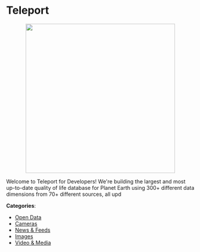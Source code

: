 # Teleport
<p align="center">
    <img width="400" src="https://raw.githubusercontent.com/apis-list/apis-list/apis/teleport/logo_256x256.png" />
</p>

Welcome to Teleport for Developers! We're building the largest and most up-to-date quality of life database for Planet Earth using 300+ different data dimensions from 70+ different sources, all upd



**Categories**:
- [Open Data](https://github.com/apis-list/apis-list#open-data)
- [Cameras](https://github.com/apis-list/apis-list#cameras)
- [News & Feeds](https://github.com/apis-list/apis-list#news-and-feeds)
- [Images](https://github.com/apis-list/apis-list#images)
- [Video & Media](https://github.com/apis-list/apis-list#video-and-media)




